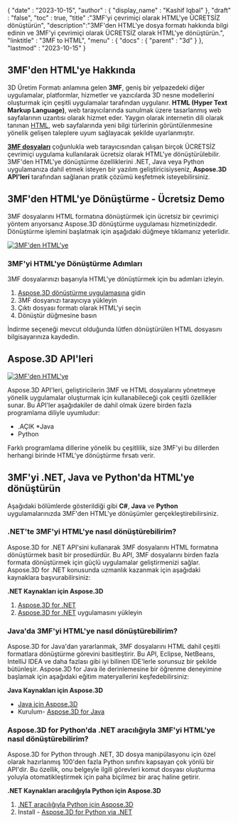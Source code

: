 {
  "date" : "2023-10-15",
  "author" : {
    "display_name" : "Kashif Iqbal"
},
  "draft" : "false",
  "toc" : true,
  "title" :"3MF'yi çevrimiçi olarak HTML'ye ÜCRETSİZ dönüştürün",
  "description":"3MF'den HTML'ye dosya formatı hakkında bilgi edinin ve 3MF'yi çevrimiçi olarak ÜCRETSİZ olarak HTML'ye dönüştürün.",
  "linktitle" : "3MF to HTML",
  "menu" : {
    "docs" : {
      "parent" : "3d"
}
},
  "lastmod" : "2023-10-15"
}

## 3MF'den HTML'ye Hakkında

3D Üretim Formatı anlamına gelen **3MF**, geniş bir yelpazedeki diğer uygulamalar, platformlar, hizmetler ve yazıcılarda 3D nesne modellerini oluşturmak için çeşitli uygulamalar tarafından uygulanır. **HTML (Hyper Text Markup Language)**, web tarayıcılarında sunulmak üzere tasarlanmış web sayfalarının uzantısı olarak hizmet eder. Yaygın olarak internetin dili olarak tanınan [HTML](/tr/web/html/), web sayfalarında yeni bilgi türlerinin görüntülenmesine yönelik gelişen taleplere uyum sağlayacak şekilde uyarlanmıştır.

**[3MF dosyaları](/tr/3d/3mf/)** çoğunlukla web tarayıcısından çalışan birçok ÜCRETSİZ çevrimiçi uygulama kullanılarak ücretsiz olarak HTML'ye dönüştürülebilir. 3MF'den HTML'ye dönüştürme özelliklerini .NET, Java veya Python uygulamanıza dahil etmek isteyen bir yazılım geliştiricisiyseniz, **Aspose.3D API'leri** tarafından sağlanan pratik çözümü keşfetmek isteyebilirsiniz.

## 3MF'den HTML'ye Dönüştürme - Ücretsiz Demo

3MF dosyalarını HTML formatına dönüştürmek için ücretsiz bir çevrimiçi yöntem arıyorsanız Aspose.3D dönüştürme uygulaması hizmetinizdedir. Dönüştürme işlemini başlatmak için aşağıdaki düğmeye tıklamanız yeterlidir.

[![3MF'den HTML'ye](../3mf-to-html.png)](https://products.aspose.app/3d/conversion/)

### 3MF'yi HTML'ye Dönüştürme Adımları

3MF dosyalarınızı başarıyla HTML'ye dönüştürmek için bu adımları izleyin.

1. [Aspose.3D dönüştürme uygulamasına](https://products.aspose.app/3d/conversion/) gidin
1. 3MF dosyanızı tarayıcıya yükleyin
1. Çıktı dosyası formatı olarak HTML'yi seçin
1. Dönüştür düğmesine basın

İndirme seçeneği mevcut olduğunda lütfen dönüştürülen HTML dosyasını bilgisayarınıza kaydedin.

## Aspose.3D API'leri

[![3MF'den HTML'ye](../try-aspose-3d.png)](https://products.aspose.com/3d/)

Aspose.3D API'leri, geliştiricilerin 3MF ve HTML dosyalarını yönetmeye yönelik uygulamalar oluşturmak için kullanabileceği çok çeşitli özellikler sunar. Bu API'ler aşağıdakiler de dahil olmak üzere birden fazla programlama diliyle uyumludur:

* .AÇIK
*Java
* Python

Farklı programlama dillerine yönelik bu çeşitlilik, size 3MF'yi bu dillerden herhangi birinde HTML'ye dönüştürme fırsatı verir.

## 3MF'yi .NET, Java ve Python'da HTML'ye dönüştürün

Aşağıdaki bölümlerde gösterildiği gibi **C#**, **Java** ve **Python** uygulamalarınızda 3MF'den HTML'ye dönüşümler gerçekleştirebilirsiniz.

### .NET'te 3MF'yi HTML'ye nasıl dönüştürebilirim?

Aspose.3D for .NET API'sini kullanarak 3MF dosyalarını HTML formatına dönüştürmek basit bir prosedürdür. Bu API, 3MF dosyalarını birden fazla formata dönüştürmek için güçlü uygulamalar geliştirmenizi sağlar. Aspose.3D for .NET konusunda uzmanlık kazanmak için aşağıdaki kaynaklara başvurabilirsiniz:

**.NET Kaynakları için Aspose.3D**

1. [Aspose.3D for .NET](https://products.aspose.com/3d/net/)
1. [Aspose.3D for .NET](https://docs.aspose.com/3d/net/installation/) uygulamasını yükleyin

### Java'da 3MF'yi HTML'ye nasıl dönüştürebilirim?

Aspose.3D for Java'dan yararlanmak, 3MF dosyalarını HTML dahil çeşitli formatlara dönüştürme görevini basitleştirir. Bu API, Eclipse, NetBeans, IntelliJ IDEA ve daha fazlası gibi iyi bilinen IDE'lerle sorunsuz bir şekilde bütünleşir. Aspose.3D for Java ile derinlemesine bir öğrenme deneyimine başlamak için aşağıdaki eğitim materyallerini keşfedebilirsiniz:

**Java Kaynakları için Aspose.3D**

* [Java için Aspose.3D](https://products.aspose.com/3d/java/)
* Kurulum- [Aspose.3D for Java](https://docs.aspose.com/3d/java/installation/)

### Aspose.3D for Python'da .NET aracılığıyla 3MF'yi HTML'ye nasıl dönüştürebilirim?

Aspose.3D for Python through .NET, 3D dosya manipülasyonu için özel olarak hazırlanmış 100'den fazla Python sınıfını kapsayan çok yönlü bir API'dir. Bu özellik, onu belgeyle ilgili görevleri komut dosyası oluşturma yoluyla otomatikleştirmek için paha biçilmez bir araç haline getirir.

**.NET Kaynakları aracılığıyla Python için Aspose.3D**

1. [.NET aracılığıyla Python için Aspose.3D](https://products.aspose.com/3d/python-net/)
1. Install - [Aspose.3D for Python via .NET](https://releases.aspose.com/3d/python-net/)
